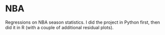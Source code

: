 # NBA
Regressions on NBA season statistics.
I did the project in Python first, then did it in R (with a couple of additional residual plots).
